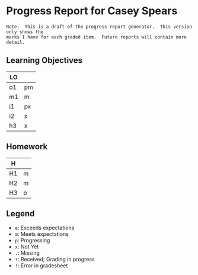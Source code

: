 # Progress Report for Casey Spears

    Note:  This is a draft of the progress report generator.  This version only shows the
    marks I have for each graded item.  Future reports will contain more detail.
## Learning Objectives

| LO |       |  
|------|-------|
| o1   | pm    |
| m1   | m     |
| i1   | px    |
| i2   | x     |
| h3   | x     |


## Homework

| H |       |  
|------|-------|
| H1   | m     |
| H2   | m     |
| H3   | p     |



## Legend 
* `e`: Exceeds expectations
* `m`: Meets expectations
* `p`: Progressing
* `x`: Not Yet
* `.`: Missing
* `?`: Received; Grading in progress
* `!`: Error in gradesheet
